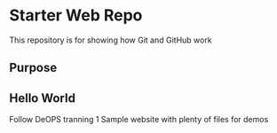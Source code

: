 # Starter Web Repo

This repository is for showing how Git and GitHub work

## Purpose

## Hello World
Follow DeOPS tranning
1
Sample website with plenty of files for demos